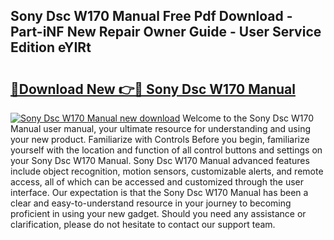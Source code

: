 ## Sony Dsc W170 Manual Free Pdf Download - Part-iNF New Repair Owner Guide - User Service Edition eYIRt

# <h2><a href="http://cf15295.oget.top/?id=Sony+Dsc+W170+Manual">🔗Download New 👉🔴 Sony Dsc W170 Manual</a></h2>

[![Sony Dsc W170 Manual new download](https://i.imgur.com/5g1atiW.png)](http://cf15295.oget.top/?id=Sony+Dsc+W170+Manual)
Welcome to the Sony Dsc W170 Manual user manual, your ultimate resource for understanding and using your new product. Familiarize with Controls Before you begin, familiarize yourself with the location and function of all control buttons and settings on your Sony Dsc W170 Manual. Sony Dsc W170 Manual advanced features include object recognition, motion sensors, customizable alerts, and remote access, all of which can be accessed and customized through the user interface. Our expectation is that the Sony Dsc W170 Manual has been a clear and easy-to-understand resource in your journey to becoming proficient in using your new gadget. Should you need any assistance or clarification, please do not hesitate to contact our support team.
